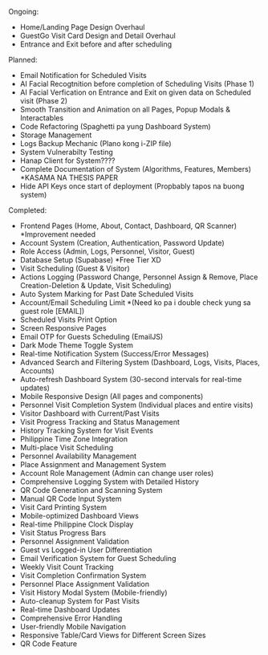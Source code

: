 Ongoing:

 - Home/Landing Page Design Overhaul
 - GuestGo Visit Card Design and Detail Overhaul
 - Entrance and Exit before and after scheduling

Planned:

 - Email Notification for Scheduled Visits
 - AI Facial Recogtnition before completion of Scheduling Visits (Phase 1)
 - AI Facial Verfication on Entrance and Exit on given data on Scheduled visit (Phase 2)
 - Smooth Transition and Animation on all Pages, Popup Modals & Interactables
 - Code Refactoring (Spaghetti pa yung Dashboard System)
 - Storage Management
 - Logs Backup Mechanic (Plano kong i-ZIP file)
 - System Vulnerabilty Testing
 - Hanap Client for System????
 - Complete Documentation of System (Algorithms, Features, Members) *KASAMA NA THESIS PAPER
 - Hide API Keys once start of deployment (Propbably tapos na buong system)

Completed:
 - Frontend Pages (Home, About, Contact, Dashboard, QR Scanner) *Improvement needed
 - Account System (Creation, Authentication, Password Update)
 - Role Access (Admin, Logs, Personnel, Visitor, Guest)
 - Database Setup (Supabase) *Free Tier XD
 - Visit Scheduling (Guest & Visitor)
 - Actions Logging (Password Change, Personnel Assign & Remove, Place Creation-Deletion & Update, Visit Scheduling)
 - Auto System Marking for Past Date Scheduled Visits
 - Account/Email Scheduling Limit *(Need ko pa i double check yung sa guest role [EMAIL])
 - Scheduled Visits Print Option
 - Screen Responsive Pages
 - Email OTP for Guests Scheduling (EmailJS)
 - Dark Mode Theme Toggle System
 - Real-time Notification System (Success/Error Messages)
 - Advanced Search and Filtering System (Dashboard, Logs, Visits, Places, Accounts)
 - Auto-refresh Dashboard System (30-second intervals for real-time updates)
 - Mobile Responsive Design (All pages and components)
 - Personnel Visit Completion System (Individual places and entire visits)
 - Visitor Dashboard with Current/Past Visits
 - Visit Progress Tracking and Status Management
 - History Tracking System for Visit Events
 - Philippine Time Zone Integration
 - Multi-place Visit Scheduling
 - Personnel Availability Management
 - Place Assignment and Management System
 - Account Role Management (Admin can change user roles)
 - Comprehensive Logging System with Detailed History
 - QR Code Generation and Scanning System
 - Manual QR Code Input System
 - Visit Card Printing System
 - Mobile-optimized Dashboard Views
 - Real-time Philippine Clock Display
 - Visit Status Progress Bars
 - Personnel Assignment Validation
 - Guest vs Logged-in User Differentiation
 - Email Verification System for Guest Scheduling
 - Weekly Visit Count Tracking
 - Visit Completion Confirmation System
 - Personnel Place Assignment Validation
 - Visit History Modal System (Mobile-friendly)
 - Auto-cleanup System for Past Visits
 - Real-time Dashboard Updates
 - Comprehensive Error Handling
 - User-friendly Mobile Navigation
 - Responsive Table/Card Views for Different Screen Sizes
 - QR Code Feature